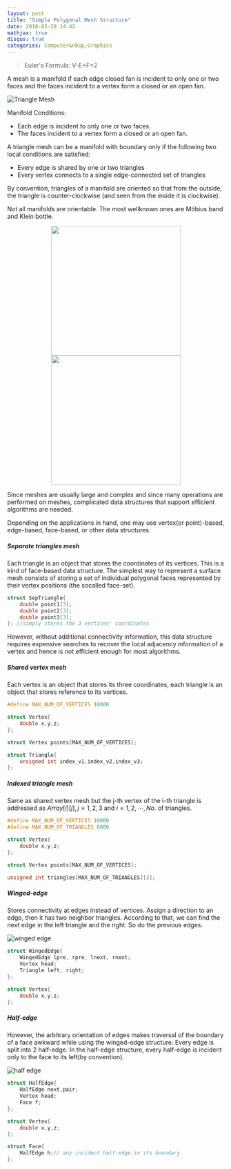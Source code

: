 ```yaml
---
layout: post
title: "Simple Polygonal Mesh Structure"
date: 2018-05-28 14:42
mathjax: true
disqus: true
categories: Computer&nbsp;Graphics
---
```


> Euler's Formula: V-E+F=2

A mesh is a manifold if each edge closed fan is incident to only one or two faces and the faces incident to a vertex form a closed or an open fan.

![Triangle Mesh](https://upload.wikimedia.org/wikipedia/commons/f/fb/Dolphin_triangle_mesh.png)

Manifold Conditions:
- Each edge is incident to only one or two faces. 
- The faces incident to a vertex form a closed or an open fan. 

A triangle mesh can be a manifold with boundary only if the following two local conditions are satisfied:
- Every edge is shared by one or two triangles
- Every vertex connects to a single edge-connected set of triangles

By convention, triangles of a manifold are oriented so that from the outside, the triangle is counter-clockwise (and seen from the inside it is clockwise).

Not all manifolds are orientable.  The most wellknown ones are Möbius band and Klein bottle. 

<center class="half">
    <img src="https://upload.wikimedia.org/wikipedia/commons/d/d9/Möbius_strip.jpg" width="300"/>
    <img src="https://upload.wikimedia.org/wikipedia/commons/2/2d/Klein_bottle_translucent.png" width="300"/>
</center>


Since meshes are usually large and complex and since many operations are performed on meshes, complicated data structures that support efficient algorithms are needed. 

Depending on the applications in hand, one may use vertex(or point)-based, edge-based, face-based, or other data structures.

##### Separate triangles mesh

Each triangle is an object that stores the coordinates of its vertices. This is a kind of face-based data structure. The simplest way to represent a surface mesh consists of storing a set of individual polygonal faces represented by their vertex positions (the socalled face-set).

``` c
struct SepTriangle{
    double point1[3];
    double point2[3];
    double point3[3];
}; //simply stores the 3 vertices' coordinates
```

However, without additional connectivity information, this data structure requires expensive searches to recover the local adjacency information of a vertex and hence is not efficient enough for most algorithms. 


##### Shared vertex mesh

Each vertex is an object that stores its three coordinates, each triangle is an object that stores reference to its vertices.

``` c
#define MAX_NUM_OF_VERTICES 10000

struct Vertex{
    double x,y,z;
};

struct Vertex points[MAX_NUM_OF_VERTICES];

struct Triangle{
    unsigned int index_v1,index_v2,index_v3;
};

```

##### Indexed triangle mesh

Same as shared vertex mesh but the j-th vertex of the i-th triangle is addressed as $Array[i][j], j=1,2,3$ and $i=1,2,\cdots,No.$ of triangles.

``` c
#define MAX_NUM_OF_VERTICES 10000
#define MAX_NUM_OF_TRIANGLES 6000

struct Vertex{
    double x,y,z;
};

struct Vertex points[MAX_NUM_OF_VERTICES];

unsigned int triangles[MAX_NUM_OF_TRIANGLES][3];
```

##### Winged-edge

Stores connectivity at edges instead of vertices. Assign a direction to an edge, then
it has two neighbor triangles. According to that, we can find the next edge in the left triangle and the right. So do the previous edges.

![winged edge](../../../../assets/images/figure_winged.png)

``` c
struct WingedEdge{
    WingedEdge lpre, rpre, lnext, rnext;
    Vertex head;
    Triangle left, right;
};

struct Vertex{
    double x,y,z;
};

```


##### Half-edge

However, the arbitrary orientation of edges makes traversal of the boundary of a face awkward while using the winged-edge structure. Every edge is split into 2 half-edge. In the half-edge structure, every half-edge is incident only to the face to its left(by convention). 

![half edge](../../../assets/images/figure_halfedge.png)

``` c
struct HalfEdge{
    HalfEdge next,pair;
    Vertex head;
    Face f;
};

struct Vertex{
    double x,y,z;
};

struct Face{
    HalfEdge h;// any incident half-edge in its boundary
};
```

